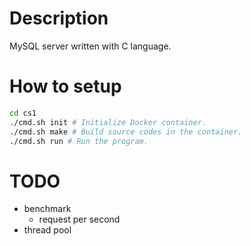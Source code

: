 # Description

MySQL server written with C language.

# How to setup

```sh
cd cs1
./cmd.sh init # Initialize Docker container.
./cmd.sh make # Build source codes in the container.
./cmd.sh run # Run the program.
```

# TODO

- benchmark
  - request per second
- thread pool
